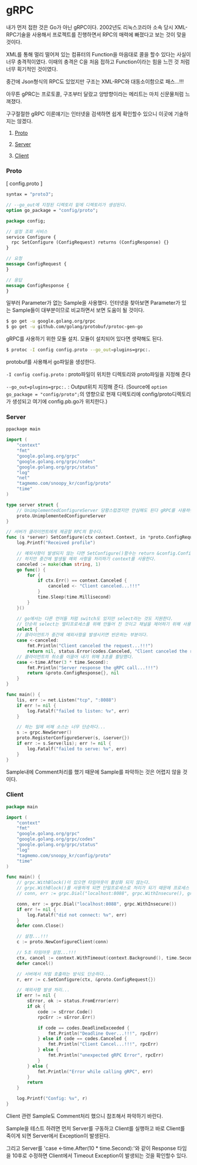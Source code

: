 # gRPC

내가 먼저 접한 것은 Go가 아닌 gRPC이다. 2002년도 리눅스코리아 소속 당시 XML-RPC기술을 사용해서 프로젝트를 진행하면서 RPC의 매력에 빠졌다고 보는 것이 맞을 것이다.

XML를 통해 멀리 떨어져 있는 컴퓨터의 Function을 마음대로 콜을 할수 있다는 사실이 너무 충격적이였다. 이때의 충격은 C을 처음 접하고 Function이라는 힘을 느낀 것 처럼 너무 획기적인 것이였다.

중간에 Json형식의 RPC도 있었지만 구조는 XML-RPC와 대동소이함으로 패스...!!!

아무튼 gPRC는 프로토콜, 구조부터 달랐고 양방향이라는 메리트는 마치 신문물처럼 느껴졌다.

구구절절한 gRPC 이론얘기는 인터넷을 검색하면 쉽게 확인할수 있으니 이곳에 기술하지는 않겠다.

1. [Proto](#Proto)

1. [Server](#Server)

1. [Client](#Client)

### Proto

[ config.proto ]
```proto
syntax = "proto3";

// --go_out에 지정된 디렉토리 밑에 디렉토리가 생성된다.
option go_package = "config/proto";

package config;

// 설정 조회 서비스
service Configure {
  rpc SetConfigure (ConfigRequest) returns (ConfigResponse) {}
}

// 요청
message ConfigRequest {
}

// 응답
message ConfigResponse {
}
```

일부러 Parameter가 없는 Sample을 사용했다. 인터넷을 찾아보면 Parameter가 있는 Sample들이 대부분이므로 비교하면서 보면 도움이 될 것이다.

```bash
$ go get -u google.golang.org/grpc
$ go get -u github.com/golang/protobuf/protoc-gen-go
```

gRPC를 사용하기 위한 모듈 설치. 모듈이 설치되어 있다면 생략해도 된다.

```bash
$ protoc -I config config.proto --go_out=plugins=grpc:.
```

protobuf를 사용해서 go파일을 생성한다.

`-I config config.proto` : proto파일이 위치한 디렉토리와 proto파일을 지정해 준다

`--go_out=plugins=grpc:.` : Output위치 지정해 준다. (Source에 `option go_package = "config/proto";`의 영향으로 현재 디렉토리에 config/proto디렉토리가 생성되고 여기에 config.pb.go가 위치한다.)

### Server

```go
ppackage main

import (
	"context"
	"fmt"
	"google.golang.org/grpc"
	"google.golang.org/grpc/codes"
	"google.golang.org/grpc/status"
	"log"
	"net"
	"tagmemo.com/snoopy_kr/config/proto"
	"time"
)

type server struct {
	// UnimplementedConfigureServer 당황스럽겠지만 안심해도 된다 gRPC를 사용하면 자주보게 될 단어다.
	proto.UnimplementedConfigureServer
}

// 서버가 클라이언트에게 제공할 RPC의 함수다.
func (s *server) SetConfigure(ctx context.Context, in *proto.ConfigRequest) (*proto.ConfigResponse, error) {
	log.Printf("Received profile")

	// 예외사항이 발생되지 않는 다면 SetConfigure()함수는 return &config.ConfigResponse{}, nil 이렇게 한줄로 마무리 된다.
	// 하지만 중간에 발생될 예외 사항을 처리하기 context를 사용한다.
	canceled := make(chan string, 1)
	go func() {
		for {
			if ctx.Err() == context.Canceled {
				canceled <- "Client canceled...!!!"
			}
			time.Sleep(time.Millisecond)
		}
	}()

	// go에서는 다른 언어들 처럼 switch도 있지만 select라는 것도 지원한다.
	// 단순히 select는 멀티프로세스를 위해 만들어 진 것이고 채널을 제어하기 위해 사용한다.
	select {
	// 클라이언트가 중간에 예외사항을 발생시키면 반은하는 부분이다.
	case <-canceled:
		fmt.Println("Client canceled the request...!!!")
		return nil, status.Error(codes.Canceled, "Client canceled the request")
	// 클라이언트의 취소를 이끌어 내기 위해 3초를 활당했다.
	case <-time.After(3 * time.Second):
		fmt.Println("Server response the gRPC call...!!!")
		return &proto.ConfigResponse{}, nil
	}
}

func main() {
	lis, err := net.Listen("tcp", ":8088")
	if err != nil {
		log.Fatalf("failed to listen: %v", err)
	}

	// 하는 일에 비해 소스는 너무 단순하다...
	s := grpc.NewServer()
	proto.RegisterConfigureServer(s, &server{})
	if err := s.Serve(lis); err != nil {
		log.Fatalf("failed to serve: %v", err)
	}
}
```

Sample내에 Comment처리를 했기 때문에 Sample를 파악하는 것은 어렵지 않을 것이다.

### Client

```go
package main

import (
	"context"
	"fmt"
	"google.golang.org/grpc"
	"google.golang.org/grpc/codes"
	"google.golang.org/grpc/status"
	"log"
	"tagmemo.com/snoopy_kr/config/proto"
	"time"
)

func main() {
	// grpc.WithBlock()이 있으면 타임아웃이 활성화 되지 않는다.
	// grpc.WithBlock()를 사용하게 되면 단일프로세스로 처리가 되기 때문에 프로세스 관리가 되지 않는다.
	// conn, err := grpc.Dial("localhost:8088", grpc.WithInsecure(), grpc.WithBlock())

	conn, err := grpc.Dial("localhost:8088", grpc.WithInsecure())
	if err != nil {
		log.Fatalf("did not connect: %v", err)
	}
	defer conn.Close()

	// 설정...!!!
	c := proto.NewConfigureClient(conn)

	// 5초 타임아웃 설정...!!!
	ctx, cancel := context.WithTimeout(context.Background(), time.Second*5)
	defer cancel()

	// 서버에서 처럼 호출하는 방식도 단순하다...
	r, err := c.SetConfigure(ctx, &proto.ConfigRequest{})

	// 예외사항 발생 처리...
	if err != nil {
		sError, ok := status.FromError(err)
		if ok {
			code := sError.Code()
			rpcErr := sError.Err()

			if code == codes.DeadlineExceeded {
				fmt.Println("Deadline Over...!!!", rpcErr)
			} else if code == codes.Canceled {
				fmt.Println("Client Cancel...!!!", rpcErr)
			} else {
				fmt.Println("unexpected gRPC Error", rpcErr)
			}
		} else {
			fmt.Println("Error while calling gRPC", err)
		}
		return
	}

	log.Printf("Config: %v", r)
}
```

Client 관련 Sample도 Comment처리 했으니 참조해서 파악하기 바란다.

Sample을 테스트 하려면 먼저 Server를 구동하고 Client를 실행하고 바로 Client를 죽이게 되면 Server에서 Exception이 발생된다.

그리고 Server를 'case <-time.After(10 * time.Second):'와 같이 Response 타임을 10후로 수정하면 Client에서 Timeout Exception이 발생되는 것을 확인할수 있다.
